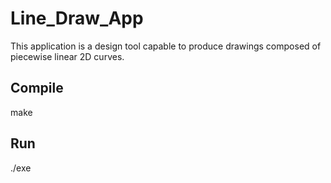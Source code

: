 # Line_Draw_App
This application is a design tool capable to produce drawings composed of piecewise linear 2D curves. 

## Compile 
make

## Run 
./exe <width> <height>
